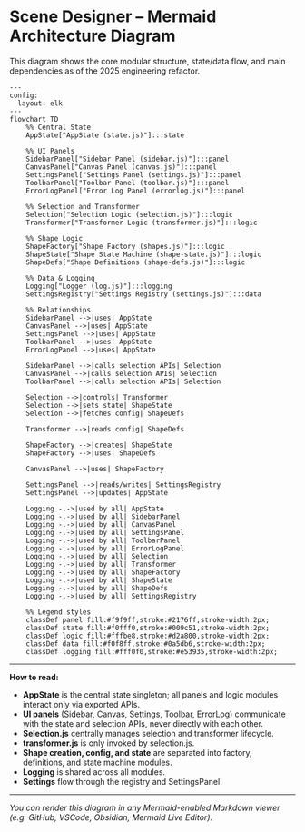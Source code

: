 # Scene Designer – Mermaid Architecture Diagram

This diagram shows the core modular structure, state/data flow, and main dependencies as of the 2025 engineering refactor.

```mermaid
---
config:
  layout: elk
---
flowchart TD
    %% Central State
    AppState["AppState (state.js)"]:::state

    %% UI Panels
    SidebarPanel["Sidebar Panel (sidebar.js)"]:::panel
    CanvasPanel["Canvas Panel (canvas.js)"]:::panel
    SettingsPanel["Settings Panel (settings.js)"]:::panel
    ToolbarPanel["Toolbar Panel (toolbar.js)"]:::panel
    ErrorLogPanel["Error Log Panel (errorlog.js)"]:::panel

    %% Selection and Transformer
    Selection["Selection Logic (selection.js)"]:::logic
    Transformer["Transformer Logic (transformer.js)"]:::logic

    %% Shape Logic
    ShapeFactory["Shape Factory (shapes.js)"]:::logic
    ShapeState["Shape State Machine (shape-state.js)"]:::logic
    ShapeDefs["Shape Definitions (shape-defs.js)"]:::logic

    %% Data & Logging
    Logging["Logger (log.js)"]:::logging
    SettingsRegistry["Settings Registry (settings.js)"]:::data

    %% Relationships
    SidebarPanel -->|uses| AppState
    CanvasPanel -->|uses| AppState
    SettingsPanel -->|uses| AppState
    ToolbarPanel -->|uses| AppState
    ErrorLogPanel -->|uses| AppState

    SidebarPanel -->|calls selection APIs| Selection
    CanvasPanel -->|calls selection APIs| Selection
    ToolbarPanel -->|calls selection APIs| Selection

    Selection -->|controls| Transformer
    Selection -->|sets state| ShapeState
    Selection -->|fetches config| ShapeDefs

    Transformer -->|reads config| ShapeDefs

    ShapeFactory -->|creates| ShapeState
    ShapeFactory -->|uses| ShapeDefs

    CanvasPanel -->|uses| ShapeFactory

    SettingsPanel -->|reads/writes| SettingsRegistry
    SettingsPanel -->|updates| AppState

    Logging -.->|used by all| AppState
    Logging -.->|used by all| SidebarPanel
    Logging -.->|used by all| CanvasPanel
    Logging -.->|used by all| SettingsPanel
    Logging -.->|used by all| ToolbarPanel
    Logging -.->|used by all| ErrorLogPanel
    Logging -.->|used by all| Selection
    Logging -.->|used by all| Transformer
    Logging -.->|used by all| ShapeFactory
    Logging -.->|used by all| ShapeState
    Logging -.->|used by all| ShapeDefs
    Logging -.->|used by all| SettingsRegistry

    %% Legend styles
    classDef panel fill:#f9f9ff,stroke:#2176ff,stroke-width:2px;
    classDef state fill:#f0fff0,stroke:#009c51,stroke-width:2px;
    classDef logic fill:#fffbe8,stroke:#d2a800,stroke-width:2px;
    classDef data fill:#f0f8ff,stroke:#0a5db6,stroke-width:2px;
    classDef logging fill:#fff0f0,stroke:#e53935,stroke-width:2px;
```

---

**How to read:**
- **AppState** is the central state singleton; all panels and logic modules interact only via exported APIs.
- **UI panels** (Sidebar, Canvas, Settings, Toolbar, ErrorLog) communicate with the state and selection APIs, never directly with each other.
- **Selection.js** centrally manages selection and transformer lifecycle.
- **transformer.js** is only invoked by selection.js.
- **Shape creation, config, and state** are separated into factory, definitions, and state machine modules.
- **Logging** is shared across all modules.
- **Settings** flow through the registry and SettingsPanel.

---

_You can render this diagram in any Mermaid-enabled Markdown viewer (e.g. GitHub, VSCode, Obsidian, Mermaid Live Editor)._

